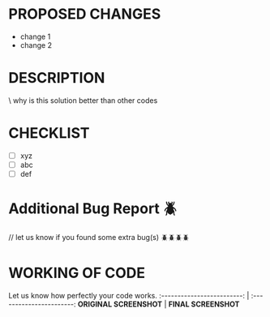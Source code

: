 # PROPOSED CHANGES
- change 1
- change 2


# DESCRIPTION
  \\ why is this solution better than other codes
  
# CHECKLIST 
- [ ] xyz
- [ ] abc
- [ ] def

# Additional Bug Report  🪲
// let us know if you found some extra bug(s)  🪲🪲🪲🪲


# WORKING OF CODE
Let us know how perfectly your code works.
:-------------------------: | :-----------------------:
  **ORIGINAL SCREENSHOT**  |  **FINAL SCREENSHOT**

